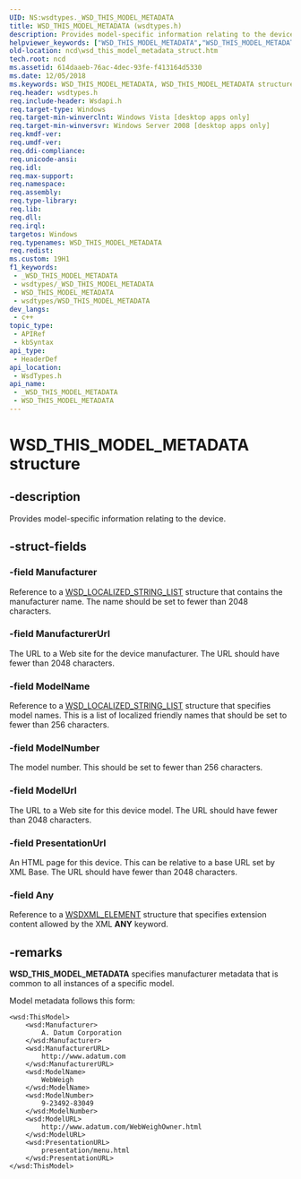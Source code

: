 ```yaml
---
UID: NS:wsdtypes._WSD_THIS_MODEL_METADATA
title: WSD_THIS_MODEL_METADATA (wsdtypes.h)
description: Provides model-specific information relating to the device.
helpviewer_keywords: ["WSD_THIS_MODEL_METADATA","WSD_THIS_MODEL_METADATA structure","ncd.wsd_this_model_metadata_struct","wsdtypes/WSD_THIS_MODEL_METADATA"]
old-location: ncd\wsd_this_model_metadata_struct.htm
tech.root: ncd
ms.assetid: 614daaeb-76ac-4dec-93fe-f413164d5330
ms.date: 12/05/2018
ms.keywords: WSD_THIS_MODEL_METADATA, WSD_THIS_MODEL_METADATA structure, ncd.wsd_this_model_metadata_struct, wsdtypes/WSD_THIS_MODEL_METADATA
req.header: wsdtypes.h
req.include-header: Wsdapi.h
req.target-type: Windows
req.target-min-winverclnt: Windows Vista [desktop apps only]
req.target-min-winversvr: Windows Server 2008 [desktop apps only]
req.kmdf-ver: 
req.umdf-ver: 
req.ddi-compliance: 
req.unicode-ansi: 
req.idl: 
req.max-support: 
req.namespace: 
req.assembly: 
req.type-library: 
req.lib: 
req.dll: 
req.irql: 
targetos: Windows
req.typenames: WSD_THIS_MODEL_METADATA
req.redist: 
ms.custom: 19H1
f1_keywords:
 - _WSD_THIS_MODEL_METADATA
 - wsdtypes/_WSD_THIS_MODEL_METADATA
 - WSD_THIS_MODEL_METADATA
 - wsdtypes/WSD_THIS_MODEL_METADATA
dev_langs:
 - c++
topic_type:
 - APIRef
 - kbSyntax
api_type:
 - HeaderDef
api_location:
 - WsdTypes.h
api_name:
 - _WSD_THIS_MODEL_METADATA
 - WSD_THIS_MODEL_METADATA
---
```


# WSD_THIS_MODEL_METADATA structure


## -description

Provides model-specific information relating to the device.

## -struct-fields

### -field Manufacturer

Reference to a <a href="/windows/desktop/api/wsdtypes/ns-wsdtypes-wsd_localized_string_list">WSD_LOCALIZED_STRING_LIST</a> structure that contains the manufacturer name. The name should be set to fewer than 2048 characters.

### -field ManufacturerUrl

The URL to a Web site for the device manufacturer. The URL should have fewer than 2048 characters.

### -field ModelName

Reference to a <a href="/windows/desktop/api/wsdtypes/ns-wsdtypes-wsd_localized_string_list">WSD_LOCALIZED_STRING_LIST</a> structure that specifies model names. This is a list of localized friendly names that should be set to fewer than 256 characters.

### -field ModelNumber

The model number. This should be set to fewer than 256 characters.

### -field ModelUrl

The URL to a Web site for this device model. The URL should have fewer than 2048 characters.

### -field PresentationUrl

An HTML page for this device. This can be relative to a base URL set by XML Base. The URL should have fewer than 2048 characters.

### -field Any

Reference to a <a href="/windows/desktop/api/wsdxmldom/ns-wsdxmldom-wsdxml_element">WSDXML_ELEMENT</a> structure that specifies extension content allowed by the XML <b>ANY</b> keyword.

## -remarks

<b>WSD_THIS_MODEL_METADATA</b> specifies manufacturer metadata that is common to all instances of a specific model.





Model metadata follows this form:

<pre class="syntax" xml:space="preserve"><code>&lt;wsd:ThisModel&gt;
    &lt;wsd:Manufacturer&gt;
        A. Datum Corporation
    &lt;/wsd:Manufacturer&gt;
    &lt;wsd:ManufacturerURL&gt;
        http://www.adatum.com
    &lt;/wsd:ManufacturerURL&gt;
    &lt;wsd:ModelName&gt;
        WebWeigh
    &lt;/wsd:ModelName&gt;
    &lt;wsd:ModelNumber&gt;
        9-23492-83049
    &lt;/wsd:ModelNumber&gt;
    &lt;wsd:ModelURL&gt;
        http://www.adatum.com/WebWeighOwner.html 
    &lt;/wsd:ModelURL&gt;
    &lt;wsd:PresentationURL&gt;
        presentation/menu.html
    &lt;/wsd:PresentationURL&gt;
&lt;/wsd:ThisModel&gt;


</code></pre>

